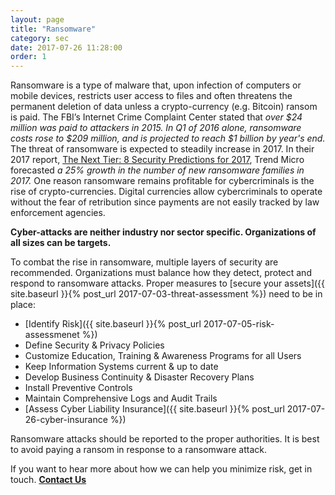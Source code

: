```yaml
---
layout: page
title: "Ransomware"
category: sec
date: 2017-07-26 11:28:00
order: 1
---
```


Ransomware is a type of malware that, upon infection of computers or mobile devices, restricts user access to files and often threatens the permanent deletion of data unless a crypto-currency (e.g. Bitcoin) ransom is paid. The FBI’s Internet Crime Complaint Center stated that _over $24 million was paid to attackers in 2015. In Q1 of 2016 alone, ransomware costs rose to $209 million, and is projected to reach $1 billion by year's end._ The threat of ransomware is expected to steadily increase in 2017. In their 2017 report, [The Next Tier: 8 Security Predictions for 2017](http://www.trendmicro.com/vinfo/us/security/research-and-analysis/predictions/2017), Trend Micro forecasted _a 25% growth in the number of new ransomware families in 2017._ One reason ransomware remains profitable for cybercriminals is the rise of crypto-currencies. Digital currencies allow cybercriminals to operate without the fear of retribution since payments are not easily tracked by law enforcement agencies.

**Cyber-attacks are neither industry nor sector specific. Organizations of all sizes can be targets.**

To combat the rise in ransomware, multiple layers of security are recommended. Organizations must balance how they detect, protect and respond to ransomware attacks. Proper measures to [secure your assets]({{ site.baseurl }}{% post_url 2017-07-03-threat-assessment %}) need to be in place:

* [Identify Risk]({{ site.baseurl }}{% post_url 2017-07-05-risk-assessmenet %})
* Define Security & Privacy Policies
* Customize Education, Training & Awareness Programs for all Users
* Keep Information Systems current & up to date
* Develop Business Continuity & Disaster Recovery Plans
* Install Preventive Controls
* Maintain Comprehensive Logs and Audit Trails
* [Assess Cyber Liability Insurance]({{ site.baseurl }}{% post_url 2017-07-26-cyber-insurance %})

Ransomware attacks should be reported to the proper authorities. It is best to avoid paying a ransom in response to a ransomware attack.

If you want to hear more about how we can help you minimize risk, get in touch. **<a href="mailto:contact@dario.com">Contact Us</a>**
